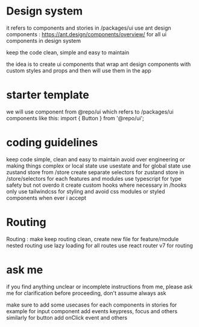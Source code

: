 # Design system

it refers to components and stories in /packages/ui
use ant design components : https://ant.design/components/overview/ for all ui components in design system

keep the code clean, simple and easy to maintain

the idea is to create ui components that wrap ant design components with custom styles and props and then will use them in the app

# starter template

we will use component from @repo/ui which refers to /packages/ui components
like this: import { Button } from '@repo/ui';

# coding guidelines

keep code simple, clean and easy to maintain
avoid over engineering or making things complex
or local state use usestate and for global state use zustand store from /store
create separate selectors for zustand store in /store/selectors for each features and modules
use typescript for type safety but not overdo it
create custom hooks where necessary in /hooks
only use tailwindcss for styling and avoid css modules or styled components
when ever i accept

# Routing

Routing : make keep routing clean, create new file for feature/module nested routing
use lazy loading for all routes
use react router v7 for routing

# ask me

if you find anything unclear or incomplete instructions from me, please ask me for clarification before proceeding, don't assume always ask

make sure to add some usecases for each components in stories for example for input component add events keypress, focus and others similarly for button add onClick event and others

